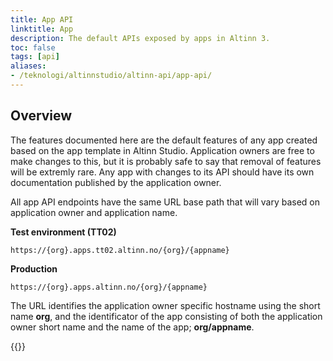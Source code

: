 ```yaml
---
title: App API
linktitle: App
description: The default APIs exposed by apps in Altinn 3.
toc: false
tags: [api]
aliases:
- /teknologi/altinnstudio/altinn-api/app-api/
---
```


## Overview

The features documented here are the default features of any app created based on the app template in Altinn Studio. Application owners are free to make changes to this, but it is probably safe to say that removal of features will be extremly rare. Any app with changes to its API should have its own documentation published by the application owner.

All app API endpoints have the same URL base path that will vary based on application owner and application name.

**Test environment (TT02)**
```http
https://{org}.apps.tt02.altinn.no/{org}/{appname}
```

**Production**
```http
https://{org}.apps.altinn.no/{org}/{appname}
```

The URL identifies the application owner specific hostname using the short name **org**, and the identificator of the app consisting of both the application owner short name and the name of the app; **org/appname**. 

{{<children />}}
